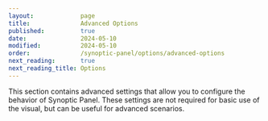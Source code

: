 ```yaml
---
layout:             page
title:              Advanced Options
published:          true
date:               2024-05-10
modified:           2024-05-10
order:              /synoptic-panel/options/advanced-options
next_reading:       true
next_reading_title: Options
---
```


This section contains advanced settings that allow you to configure the behavior of Synoptic Panel. These settings are not required for basic use of the visual, but can be useful for advanced scenarios.